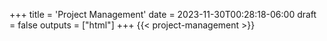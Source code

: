 +++
title = 'Project Management'
date = 2023-11-30T00:28:18-06:00
draft = false
outputs = ["html"]
+++
{{< project-management >}}